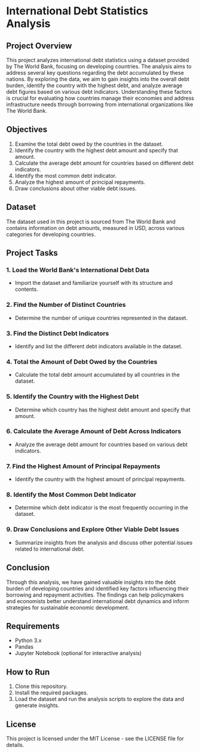 # International Debt Statistics Analysis

## Project Overview

This project analyzes international debt statistics using a dataset provided by The World Bank, focusing on developing countries. The analysis aims to address several key questions regarding the debt accumulated by these nations. By exploring the data, we aim to gain insights into the overall debt burden, identify the country with the highest debt, and analyze average debt figures based on various debt indicators. Understanding these factors is crucial for evaluating how countries manage their economies and address infrastructure needs through borrowing from international organizations like The World Bank.

## Objectives

1. Examine the total debt owed by the countries in the dataset.
2. Identify the country with the highest debt amount and specify that amount.
3. Calculate the average debt amount for countries based on different debt indicators.
4. Identify the most common debt indicator.
5. Analyze the highest amount of principal repayments.
6. Draw conclusions about other viable debt issues.

## Dataset

The dataset used in this project is sourced from The World Bank and contains information on debt amounts, measured in USD, across various categories for developing countries.

## Project Tasks

### 1. Load the World Bank's International Debt Data

- Import the dataset and familiarize yourself with its structure and contents.

### 2. Find the Number of Distinct Countries

- Determine the number of unique countries represented in the dataset.

### 3. Find the Distinct Debt Indicators

- Identify and list the different debt indicators available in the dataset.

### 4. Total the Amount of Debt Owed by the Countries

- Calculate the total debt amount accumulated by all countries in the dataset.

### 5. Identify the Country with the Highest Debt

- Determine which country has the highest debt amount and specify that amount.

### 6. Calculate the Average Amount of Debt Across Indicators

- Analyze the average debt amount for countries based on various debt indicators.

### 7. Find the Highest Amount of Principal Repayments

- Identify the country with the highest amount of principal repayments.

### 8. Identify the Most Common Debt Indicator

- Determine which debt indicator is the most frequently occurring in the dataset.

### 9. Draw Conclusions and Explore Other Viable Debt Issues

- Summarize insights from the analysis and discuss other potential issues related to international debt.

## Conclusion

Through this analysis, we have gained valuable insights into the debt burden of developing countries and identified key factors influencing their borrowing and repayment activities. The findings can help policymakers and economists better understand international debt dynamics and inform strategies for sustainable economic development.

## Requirements

- Python 3.x
- Pandas
- Jupyter Notebook (optional for interactive analysis)

## How to Run

1. Clone this repository.
2. Install the required packages.
3. Load the dataset and run the analysis scripts to explore the data and generate insights.

## License

This project is licensed under the MIT License - see the LICENSE file for details.
